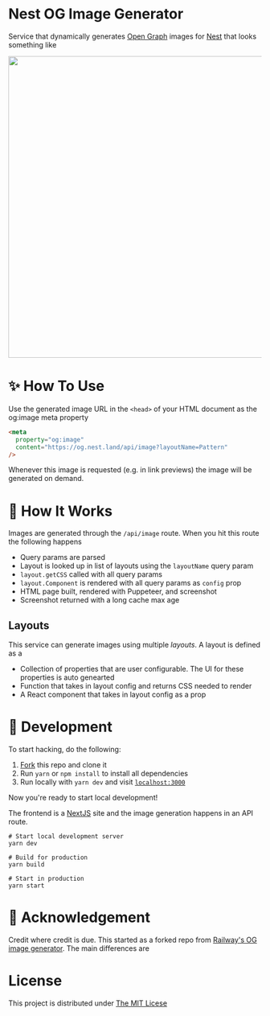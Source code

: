 # Nest OG Image Generator

Service that dynamically generates [Open Graph](https://ogp.me/) images for [Nest](https://nest.land) that looks something like

<img width="600" src="https://og.nest.land/api/image?layoutName=Pattern" />

# ✨ How To Use

Use the generated image URL in the `<head>` of your HTML document as the og:image meta property

```html
<meta
  property="og:image"
  content="https://og.nest.land/api/image?layoutName=Pattern"
/>
```

Whenever this image is requested (e.g. in link previews) the image will be generated on demand.

# 🧐 How It Works

Images are generated through the `/api/image` route. When you hit this route the following happens

- Query params are parsed
- Layout is looked up in list of layouts using the `layoutName` query param
- `layout.getCSS` called with all query params
- `layout.Component` is rendered with all query params as `config` prop
- HTML page built, rendered with Puppeteer, and screenshot
- Screenshot returned with a long cache max age

## Layouts

This service can generate images using multiple _layouts_. A layout is defined as a

- Collection of properties that are user configurable. The UI for these properties is auto genearted
- Function that takes in layout config and returns CSS needed to render
- A React component that takes in layout config as a prop

# 🚀 Development

To start hacking, do the following:

1. [Fork](https://github.com/nestdotland/og/fork) this repo and clone it
2. Run `yarn` or `npm install` to install all dependencies
3. Run locally with `yarn dev` and visit [`localhost:3000`](http://localhost:3000)

Now you're ready to start local development!

The frontend is a [NextJS](https://nextjs.org) site and the image generation happens in an API route.

```
# Start local development server
yarn dev

# Build for production
yarn build

# Start in production
yarn start
```

# 🙌 Acknowledgement

Credit where credit is due. This started as a forked repo from [Railway's OG image generator](https://og.railway.app/). The main differences are

# License

This project is distributed under [The MIT Licese](./LICENSE)
